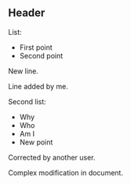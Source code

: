 ## Header

List:

- First point
- Second point

New line.

Line added by me.

Second list:

- Why
- Who
- Am I
- New point

Corrected by another user.

Complex modification in document.
